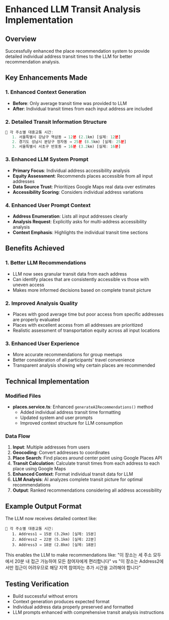 # Enhanced LLM Transit Analysis Implementation

## Overview
Successfully enhanced the place recommendation system to provide detailed individual address transit times to the LLM for better recommendation analysis.

## Key Enhancements Made

### 1. Enhanced Context Generation
- **Before**: Only average transit time was provided to LLM
- **After**: Individual transit times from each input address are included

### 2. Detailed Transit Information Structure
```typescript
📍 각 주소별 대중교통 시간:
   1. 서울특별시 강남구 역삼동 → 12분 (2.1km) [실제: 12분]
   2. 경기도 성남시 분당구 정자동 → 25분 (8.5km) [실제: 25분]  
   3. 서울특별시 서초구 반포동 → 16분 (3.2km) [실제: 16분]
```

### 3. Enhanced LLM System Prompt
- **Primary Focus**: Individual address accessibility analysis
- **Equity Assessment**: Recommends places accessible from all input addresses
- **Data Source Trust**: Prioritizes Google Maps real data over estimates
- **Accessibility Scoring**: Considers individual address variations

### 4. Enhanced User Prompt Context
- **Address Enumeration**: Lists all input addresses clearly
- **Analysis Request**: Explicitly asks for multi-address accessibility analysis
- **Context Emphasis**: Highlights the individual transit time sections

## Benefits Achieved

### 1. Better LLM Recommendations
- LLM now sees granular transit data from each address
- Can identify places that are consistently accessible vs those with uneven access
- Makes more informed decisions based on complete transit picture

### 2. Improved Analysis Quality
- Places with good average time but poor access from specific addresses are properly evaluated
- Places with excellent access from all addresses are prioritized
- Realistic assessment of transportation equity across all input locations

### 3. Enhanced User Experience
- More accurate recommendations for group meetups
- Better consideration of all participants' travel convenience
- Transparent analysis showing why certain places are recommended

## Technical Implementation

### Modified Files
- **places.service.ts**: Enhanced `generateAIRecommendations()` method
  - Added individual address transit time formatting
  - Updated system and user prompts
  - Improved context structure for LLM consumption

### Data Flow
1. **Input**: Multiple addresses from users
2. **Geocoding**: Convert addresses to coordinates
3. **Place Search**: Find places around center point using Google Places API
4. **Transit Calculation**: Calculate transit times from each address to each place using Google Maps
5. **Enhanced Context**: Format individual transit data for LLM
6. **LLM Analysis**: AI analyzes complete transit picture for optimal recommendations
7. **Output**: Ranked recommendations considering all address accessibility

## Example Output Format
The LLM now receives detailed context like:
```
📍 각 주소별 대중교통 시간:
   1. Address1 → 15분 (3.2km) [실제: 15분]
   2. Address2 → 22분 (5.1km) [실제: 22분]
   3. Address3 → 18분 (2.8km) [실제: 18분]
```

This enables the LLM to make recommendations like:
"이 장소는 세 주소 모두에서 20분 내 접근 가능하여 모든 참여자에게 편리합니다"
vs
"이 장소는 Address2에서만 접근이 어려우므로 해당 지역 참여자는 추가 시간을 고려해야 합니다"

## Testing Verification
- Build successful without errors
- Context generation produces expected format
- Individual address data properly preserved and formatted
- LLM prompts enhanced with comprehensive transit analysis instructions